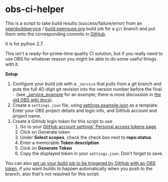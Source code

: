 # obs-ci-helper #

This is a script to take build results (success/failure/error) from an [openbuildservice](http://openbuildservice.org "openbuildservice") / [build.opensuse.org](https://build.opensuse.org/) build job for a `git` branch and put them onto the corresponding commits in [GitHub](https://github.com/).

It is for python 2.7.

This isn't a ready-for-prime-time quality CI solution, but if you really need to use OBS for whatever reason you might be able to do some useful things with it. 

**Setup**

1. Configure your build job with a `_service` that pulls from a git branch and puts the full 40-digit git revision into the version number before the final `-` (see [&#95;service&#95;example](_service_example) for an example; there is more discussion in [the old OBS wiki docs](https://en.opensuse.org/openSUSE:Build_Service_Concept_SourceService#tar_scm)).
2. Create a `settings.json` file, using [settings.example.json](settings.example.json) as a template.  Enter your OBS project details and login info, and GitHub account and project name.
3. Create a GitHub login token for this script to use
	1. Go to your [GitHub account settings' Personal access tokens page](https://github.com/settings/tokens)
	2. Click on Generate token
	3. Under **Select scopes**, check the check box next to **repo:status**
	4. Enter a memorable **Token description**
	5. Click on **Generate Token**
	6. Copy the displayed token in your `settings.json`. Don't forget to save.

You can also [set up your build job to be triggered by GitHub with an OBS token](http://openbuildservice.org/2013/11/22/Source-Update-Via_Token/), if you want builds to happen automatically when you push to the branch, also that's not required for this script.

